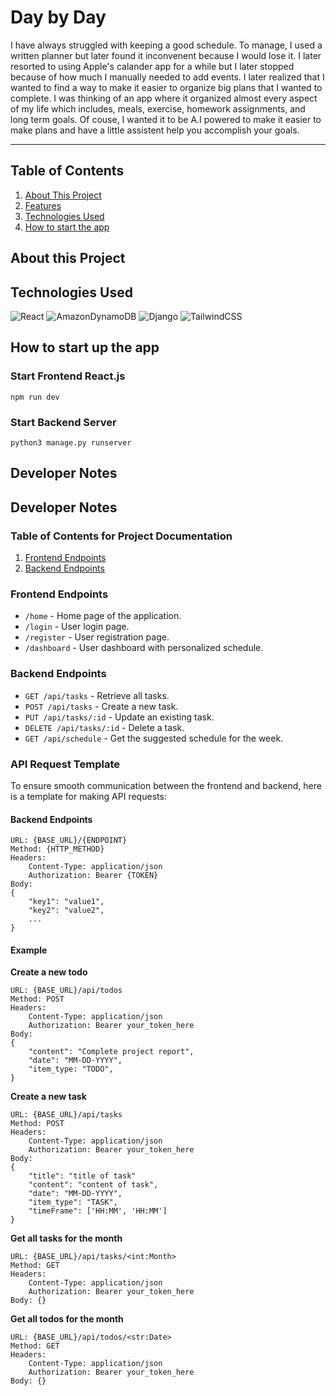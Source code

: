 # Day by Day

I have always struggled with keeping a good schedule. To manage, I used a written planner but later found it inconvenent because I would lose it.
I later resorted to using Apple's calander app for a while but I later stopped because of how much I manually needed to add events. I later realized
that I wanted to find a way to make it easier to organize big plans that I wanted to complete. I was thinking of an app where it organized almost every aspect of my life which includes, meals, exercise, homework assignments, and long term goals. Of couse, I wanted it to be A.I powered to make it easier to make plans and have a little assistent help you accomplish your goals.

---

## Table of Contents

1. [About This Project](#about-this-project)
2. [Features](#features)
3. [Technologies Used](#technologies-used)
4. [How to start the app](#how-to-start-up-the-app)

## About this Project

## Technologies Used

![React](https://img.shields.io/badge/react-%2320232a.svg?style=for-the-badge&logo=react&logoColor=%2361DAFB)
![AmazonDynamoDB](https://img.shields.io/badge/Amazon%20DynamoDB-4053D6?style=for-the-badge&logo=Amazon%20DynamoDB&logoColor=white)
![Django](https://img.shields.io/badge/django-%23092E20.svg?style=for-the-badge&logo=django&logoColor=white)
![TailwindCSS](https://img.shields.io/badge/tailwindcss-%2338B2AC.svg?style=for-the-badge&logo=tailwind-css&logoColor=white)

## How to start up the app

### Start Frontend React.js

```
npm run dev
```

### Start Backend Server

```
python3 manage.py runserver
```

## Developer Notes

## Developer Notes

### Table of Contents for Project Documentation

1. [Frontend Endpoints](#frontend-endpoints)
2. [Backend Endpoints](#backend-endpoints)

### Frontend Endpoints

- `/home` - Home page of the application.
- `/login` - User login page.
- `/register` - User registration page.
- `/dashboard` - User dashboard with personalized schedule.

### Backend Endpoints

- `GET /api/tasks` - Retrieve all tasks.
- `POST /api/tasks` - Create a new task.
- `PUT /api/tasks/:id` - Update an existing task.
- `DELETE /api/tasks/:id` - Delete a task.
- `GET /api/schedule` - Get the suggested schedule for the week.

### API Request Template

To ensure smooth communication between the frontend and backend, here is a template for making API requests:

#### Backend Endpoints

```
URL: {BASE_URL}/{ENDPOINT}
Method: {HTTP_METHOD}
Headers:
    Content-Type: application/json
    Authorization: Bearer {TOKEN}
Body:
{
    "key1": "value1",
    "key2": "value2",
    ...
}
```

#### Example

**Create a new todo**

```
URL: {BASE_URL}/api/todos
Method: POST
Headers:
    Content-Type: application/json
    Authorization: Bearer your_token_here
Body:
{
    "content": "Complete project report",
    "date": "MM-DD-YYYY",
    "item_type: "TODO",
}
```

**Create a new task**

```
URL: {BASE_URL}/api/tasks
Method: POST
Headers:
    Content-Type: application/json
    Authorization: Bearer your_token_here
Body:
{
    "title": "title of task"
    "content": "content of task",
    "date": "MM-DD-YYYY",
    "item_type": "TASK",
    "timeFrame": ['HH:MM', 'HH:MM']
}
```

**Get all tasks for the month**
```
URL: {BASE_URL}/api/tasks/<int:Month>
Method: GET
Headers:
    Content-Type: application/json
    Authorization: Bearer your_token_here
Body: {}
```

**Get all todos for the month**
```
URL: {BASE_URL}/api/todos/<str:Date>
Method: GET
Headers:
    Content-Type: application/json
    Authorization: Bearer your_token_here
Body: {}

```

